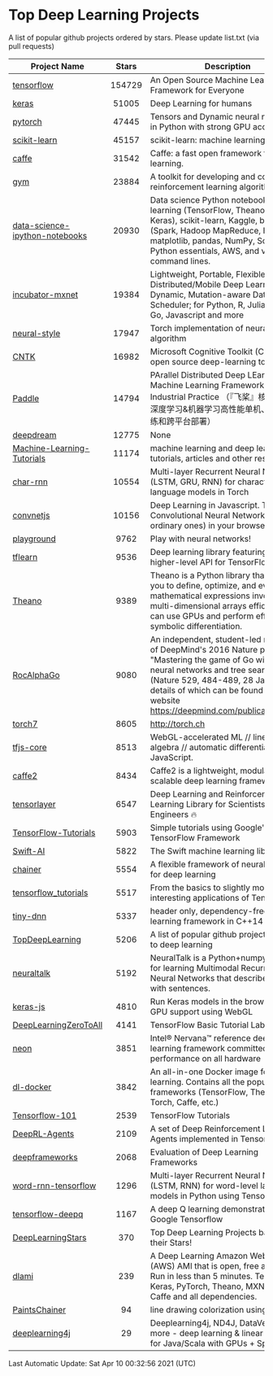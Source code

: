 # Top Deep Learning Projects
A list of popular github projects ordered by stars.
Please update list.txt (via pull requests)

|Project Name| Stars | Description |
| ---------- |:-----:| ----------- |
| [tensorflow](https://github.com/tensorflow/tensorflow) | 154729 | An Open Source Machine Learning Framework for Everyone |
| [keras](https://github.com/keras-team/keras) | 51005 | Deep Learning for humans |
| [pytorch](https://github.com/pytorch/pytorch) | 47445 | Tensors and Dynamic neural networks in Python with strong GPU acceleration |
| [scikit-learn](https://github.com/scikit-learn/scikit-learn) | 45157 | scikit-learn: machine learning in Python |
| [caffe](https://github.com/BVLC/caffe) | 31542 | Caffe: a fast open framework for deep learning. |
| [gym](https://github.com/openai/gym) | 23884 | A toolkit for developing and comparing reinforcement learning algorithms. |
| [data-science-ipython-notebooks](https://github.com/donnemartin/data-science-ipython-notebooks) | 20930 | Data science Python notebooks: Deep learning (TensorFlow, Theano, Caffe, Keras), scikit-learn, Kaggle, big data (Spark, Hadoop MapReduce, HDFS), matplotlib, pandas, NumPy, SciPy, Python essentials, AWS, and various command lines. |
| [incubator-mxnet](https://github.com/apache/incubator-mxnet) | 19384 | Lightweight, Portable, Flexible Distributed/Mobile Deep Learning with Dynamic, Mutation-aware Dataflow Dep Scheduler; for Python, R, Julia, Scala, Go, Javascript and more |
| [neural-style](https://github.com/jcjohnson/neural-style) | 17947 | Torch implementation of neural style algorithm |
| [CNTK](https://github.com/microsoft/CNTK) | 16982 | Microsoft Cognitive Toolkit (CNTK), an open source deep-learning toolkit |
| [Paddle](https://github.com/PaddlePaddle/Paddle) | 14794 | PArallel Distributed Deep LEarning: Machine Learning Framework from Industrial Practice （『飞桨』核心框架，深度学习&机器学习高性能单机、分布式训练和跨平台部署） |
| [deepdream](https://github.com/google/deepdream) | 12775 | None |
| [Machine-Learning-Tutorials](https://github.com/ujjwalkarn/Machine-Learning-Tutorials) | 11174 | machine learning and deep learning tutorials, articles and other resources  |
| [char-rnn](https://github.com/karpathy/char-rnn) | 10554 | Multi-layer Recurrent Neural Networks (LSTM, GRU, RNN) for character-level language models in Torch |
| [convnetjs](https://github.com/karpathy/convnetjs) | 10156 | Deep Learning in Javascript. Train Convolutional Neural Networks (or ordinary ones) in your browser. |
| [playground](https://github.com/tensorflow/playground) | 9762 | Play with neural networks! |
| [tflearn](https://github.com/tflearn/tflearn) | 9536 | Deep learning library featuring a higher-level API for TensorFlow. |
| [Theano](https://github.com/Theano/Theano) | 9389 | Theano is a Python library that allows you to define, optimize, and evaluate mathematical expressions involving multi-dimensional arrays efficiently. It can use GPUs and perform efficient symbolic differentiation. |
| [RocAlphaGo](https://github.com/Rochester-NRT/RocAlphaGo) | 9080 | An independent, student-led replication of DeepMind's 2016 Nature publication, "Mastering the game of Go with deep neural networks and tree search" (Nature 529, 484-489, 28 Jan 2016), details of which can be found on their website https://deepmind.com/publications.html. |
| [torch7](https://github.com/torch/torch7) | 8605 | http://torch.ch |
| [tfjs-core](https://github.com/tensorflow/tfjs-core) | 8513 | WebGL-accelerated ML // linear algebra // automatic differentiation for JavaScript. |
| [caffe2](https://github.com/facebookarchive/caffe2) | 8434 | Caffe2 is a lightweight, modular, and scalable deep learning framework. |
| [tensorlayer](https://github.com/tensorlayer/tensorlayer) | 6547 | Deep Learning and Reinforcement Learning Library for Scientists and Engineers 🔥 |
| [TensorFlow-Tutorials](https://github.com/nlintz/TensorFlow-Tutorials) | 5903 | Simple tutorials using Google's TensorFlow Framework |
| [Swift-AI](https://github.com/Swift-AI/Swift-AI) | 5822 | The Swift machine learning library. |
| [chainer](https://github.com/chainer/chainer) | 5554 | A flexible framework of neural networks for deep learning |
| [tensorflow_tutorials](https://github.com/pkmital/tensorflow_tutorials) | 5517 | From the basics to slightly more interesting applications of Tensorflow |
| [tiny-dnn](https://github.com/tiny-dnn/tiny-dnn) | 5337 | header only, dependency-free deep learning framework in C++14 |
| [TopDeepLearning](https://github.com/aymericdamien/TopDeepLearning) | 5206 | A list of popular github projects related to deep learning |
| [neuraltalk](https://github.com/karpathy/neuraltalk) | 5192 | NeuralTalk is a Python+numpy project for learning Multimodal Recurrent Neural Networks that describe images with sentences. |
| [keras-js](https://github.com/transcranial/keras-js) | 4810 | Run Keras models in the browser, with GPU support using WebGL |
| [DeepLearningZeroToAll](https://github.com/hunkim/DeepLearningZeroToAll) | 4141 | TensorFlow Basic Tutorial Labs |
| [neon](https://github.com/NervanaSystems/neon) | 3851 | Intel® Nervana™ reference deep learning framework committed to best performance on all hardware |
| [dl-docker](https://github.com/floydhub/dl-docker) | 3842 | An all-in-one Docker image for deep learning. Contains all the popular DL frameworks (TensorFlow, Theano, Torch, Caffe, etc.) |
| [Tensorflow-101](https://github.com/sjchoi86/Tensorflow-101) | 2539 | TensorFlow Tutorials |
| [DeepRL-Agents](https://github.com/awjuliani/DeepRL-Agents) | 2109 | A set of Deep Reinforcement Learning Agents implemented in Tensorflow. |
| [deepframeworks](https://github.com/zer0n/deepframeworks) | 2068 | Evaluation of Deep Learning Frameworks |
| [word-rnn-tensorflow](https://github.com/hunkim/word-rnn-tensorflow) | 1296 | Multi-layer Recurrent Neural Networks (LSTM, RNN) for word-level language models in Python using TensorFlow. |
| [tensorflow-deepq](https://github.com/siemanko/tensorflow-deepq) | 1167 | A deep Q learning demonstration using Google Tensorflow |
| [DeepLearningStars](https://github.com/hunkim/DeepLearningStars) | 370 | Top Deep Learning Projects based on their Stars! |
| [dlami](https://github.com/ritchieng/dlami) | 239 | A Deep Learning Amazon Web Service (AWS) AMI that is open, free and works. Run in less than 5 minutes. TensorFlow, Keras, PyTorch, Theano, MXNet, CNTK, Caffe and all dependencies. |
| [PaintsChainer](https://github.com/taizan/PaintsChainer) | 94 | line drawing colorization using chainer |
| [deeplearning4j](https://github.com/deeplearning4j/deeplearning4j) | 29 | Deeplearning4j, ND4J, DataVec and more - deep learning & linear algebra for Java/Scala with GPUs + Spark |

Last Automatic Update: Sat Apr 10 00:32:56 2021 (UTC)
